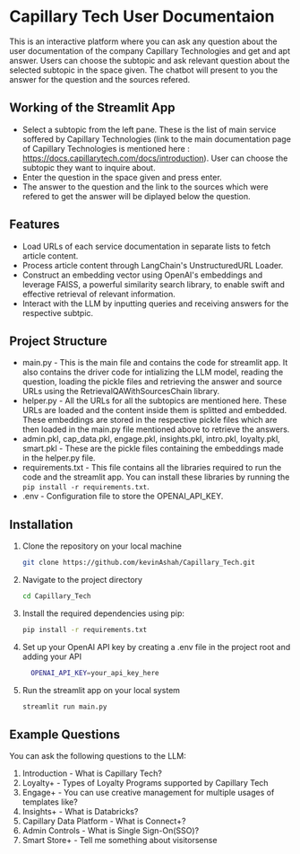 # Capillary Tech User Documentaion

This is an interactive platform where you can ask any question about the user documentation of the company Capillary Technologies and get and apt answer. Users can choose the subtopic and ask relevant question about the selected subtopic in the space given. The chatbot will present to you the answer for the question and the sources refered.

## Working of the Streamlit App
* Select a subtopic from the left pane. These is the list of main service soffered by Capillary Technologies (link to the main documentation page of Capillary Technologies is mentioned here : https://docs.capillarytech.com/docs/introduction). User can choose the subtopic they want to inquire about.  
* Enter the question in the space given and press enter.
* The answer to the question and the link to the sources which were refered to get the answer will be diplayed below the question.

## Features
* Load URLs of each service documentation in separate lists to fetch article content.
* Process article content through LangChain's UnstructuredURL Loader.
* Construct an embedding vector using OpenAI's embeddings and leverage FAISS, a powerful similarity search library, to enable swift and effective retrieval of relevant information.
* Interact with the LLM by inputting queries and receiving answers for the respective subtpic.

## Project Structure
* main.py - This is the main file and contains the code for streamlit app. It also contains the driver code for intializing the LLM model, reading the question, loading the pickle files and retrieving the answer and source URLs using the RetrievalQAWithSourcesChain library.
* helper.py - All the URLs for all the subtopics are mentioned here. These URLs are loaded and the content inside them is splitted and embedded. These embeddings are stored in the respective pickle files which are then loaded in the main.py file mentioned above to retrieve the answers.
* admin.pkl, cap_data.pkl, engage.pkl, insights.pkl, intro.pkl, loyalty.pkl, smart.pkl - These are the pickle files containing the embeddings made in the helper.py file.
* requirements.txt - This file contains all the libraries required to run the code and the streamlit app. You can install these libraries by running the ```pip install -r requirements.txt```.
* .env -  Configuration file to store the OPENAI_API_KEY.

## Installation
1. Clone the repository on your local machine
   
   ```bash
   git clone https://github.com/kevinAshah/Capillary_Tech.git
   ```
2. Navigate to the project directory

   ```bash
   cd Capillary_Tech
   ```
3. Install the required dependencies using pip:

   ```bash
   pip install -r requirements.txt
   ```
4. Set up your OpenAI API key by creating a .env file in the project root and adding your API

   ```bash
     OPENAI_API_KEY=your_api_key_here
   ```
5. Run the streamlit app on your local system

   ```bash
   streamlit run main.py
   ```

## Example Questions
You can ask the following questions to the LLM:
1. Introduction - What is Capillary Tech?
2. Loyalty+ - Types of Loyalty Programs supported by Capillary Tech
3. Engage+ - You can use creative management for multiple usages of templates like?
4. Insights+ - What is Databricks?
5. Capillary Data Platform - What is Connect+?
6. Admin Controls - What is Single Sign-On(SSO)?
7. Smart Store+ - Tell me something about visitorsense
